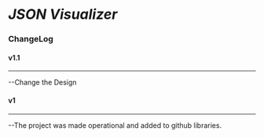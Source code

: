 # ***JSON Visualizer***
### ChangeLog  
#### v1.1  
---
--Change the Design
#### v1  
---
--The project was made operational and added to github libraries.
